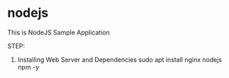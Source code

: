 # nodejs
This is NodeJS Sample Application

STEP:
1. Installing Web Server and Dependencies
    sudo apt install nginx nodejs npm -y